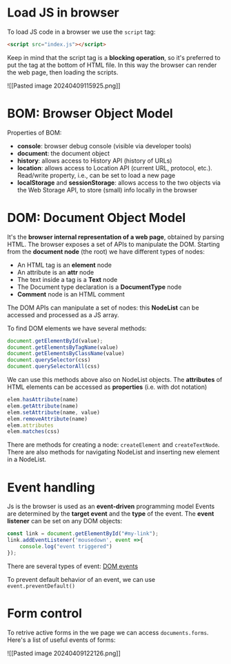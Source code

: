 # Load JS in browser

To load JS code in a browser we use the `script` tag:

```html
<script src="index.js"></script>
```

Keep in mind that the script tag is a **blocking operation**, so it's preferred to put the tag at the bottom of HTML file. In this way the browser can render the web page, then loading the scripts.

![[Pasted image 20240409115925.png]]

# BOM: Browser Object Model

Properties of BOM:
- **console**: browser debug console (visible via developer tools)
- **document**: the document object
- **history**: allows access to History API (history of URLs)
- **location**: allows access to Location API (current URL, protocol, etc.). Read/write property, i.e., can be set to load a new page
- **localStorage** and **sessionStorage**: allows access to the two objects via the Web Storage API, to store (small) info locally in the browser

# DOM: Document Object Model

It's the **browser internal representation of a web page**, obtained by parsing HTML. The browser exposes a set of APIs to manipulate the DOM.
Starting from the **document node** (the root) we have different types of nodes:
- An HTML tag is an **element** node
- An attribute is an **attr** node
- The text inside a tag is a **Text** node
- The Document type declaration is a **DocumentType** node
- **Comment** node is an HTML comment

The DOM APIs can manipulate a set of nodes: this **NodeList** can be accessed and processed as a JS array.

To find DOM elements we have several methods:

```js
document.getElementById(value);
document.getElementsByTagName(value)
document.getElementsByClassName(value)
document.querySelector(css)
document.querySelectorAll(css)
```

We can use this methods above also on NodeList objects.
The **attributes** of HTML elements can be accessed as **properties** (i.e. with dot notation)

```js
elem.hasAttribute(name)
elem.getAttribute(name)
elem.setAttribute(name, value)
elem.removeAttribute(name)
elem.attributes
elem.matches(css)
```

There are methods for creating a node: `createElement` and `createTextNode`.
There are also methods for navigating NodeList and inserting new element in a NodeList.

# Event handling

Js is the browser is used as an **event-driven** programming model
Events are determined by the **target event** and the **type** of the event.
The **event listener** can be set on any DOM objects:

```js
const link = document.getElementById("#my-link");
link.addEventListener('mousedown', event =>{
	console.log("event triggered")
});
```

There are several types of event: [DOM events](https://en.wikipedia.org/wiki/DOM_events)

To prevent default behavior of an event, we can use `event.preventDefault()`

# Form control

To retrive active forms in the we page we can access `documents.forms`.
Here's a list of useful events of forms:

![[Pasted image 20240409122126.png]]

